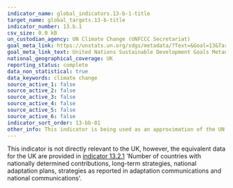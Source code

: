 ```yaml
---
indicator_name: global_indicators.13-b-1-title
target_name: global_targets.13-b-title
indicator_number: 13.b.1
csv_size: 0.0 kB
un_custodian_agency: UN Climate Change (UNFCCC Secretariat)
goal_meta_link: https://unstats.un.org/sdgs/metadata/?Text=&Goal=13&Target=13.b
goal_meta_link_text: United Nations Sustainable Development Goals Metadata
national_geographical_coverage: UK
reporting_status: complete
data_non_statistical: true
data_keywords: climate change
source_active_1: false
source_active_2: false
source_active_3: false
source_active_4: false
source_active_5: false
source_active_6: false
indicator_sort_order: 13-bb-01
other_info: This indicator is being used as an approximation of the UN SDG Indicator. Where possible, we will work to identify or develop UK data to meet the global indicator specification. This indicator has not been identified in collaboration with topic experts.
---
```

This indicator is not directly relevant to the UK, however, the equivalent data for the UK are provided in [indicator 13.2.1](https://sdgdata.gov.uk/13-2-1/) 'Number of countries with nationally determined contributions, long-term strategies, national adaptation plans, strategies as reported in adaptation communications and national communications'.